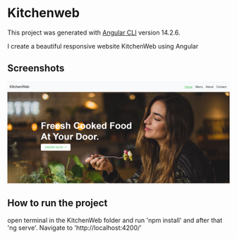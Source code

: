 # Kitchenweb

This project was generated with [Angular CLI](https://github.com/angular/angular-cli) version 14.2.6.

I create a beautiful responsive website KitchenWeb using Angular

## Screenshots

![Alt text](https://github.com/milenkozoric/KitchenWeb/blob/main/src/assets/KitshenWeb.png "Optional title")


## How to run the project

open terminal in the KitchenWeb folder and run 'npm install' and after that 'ng serve'. Navigate to 'http://localhost:4200/'


